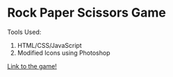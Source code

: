 # Rock Paper Scissors Game

Tools Used:
1. HTML/CSS/JavaScript
2. Modified Icons using Photoshop

[Link to the game!](http://www.rps-kd.epizy.com)
